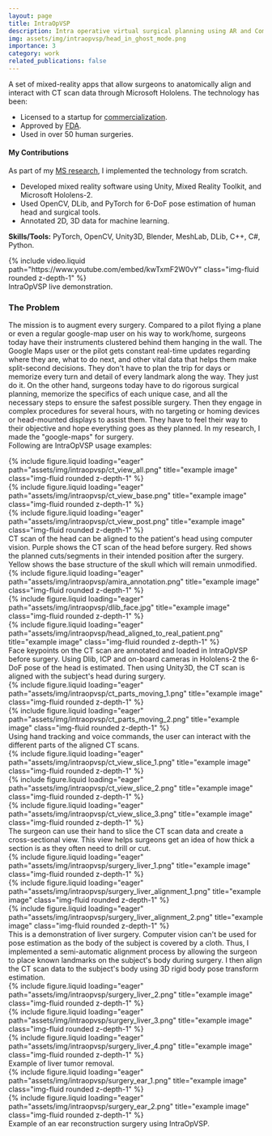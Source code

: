 ```yaml
---
layout: page
title: IntraOpVSP
description: Intra operative virtual surgical planning using AR and Computer Vision.
img: assets/img/intraopvsp/head_in_ghost_mode.png
importance: 3
category: work
related_publications: false
---
```


A set of mixed-reality apps that allow surgeons to anatomically align and interact with CT scan data through Microsoft Hololens. The technology has been:  
* Licensed to a startup for [commercialization](https://www.xironetic.com/).
* Approved by [FDA](https://www.businesswire.com/news/home/20221114005198/en/Xironetic-Receives-FDA-Clearance-for-Augmented-Reality-Surgical-Software).
* Used in over 50 human surgeries.

#### My Contributions
As part of my [MS research](https://shareok.org/handle/11244/332567), I implemented the technology from scratch.
* Developed mixed reality software using Unity, Mixed Reality Toolkit, and Microsoft Hololens-2.
* Used OpenCV, DLib, and PyTorch for 6-DoF pose estimation of human head and surgical tools.
* Annotated 2D, 3D data for machine learning.

**Skills/Tools:** PyTorch, OpenCV, Unity3D, Blender, MeshLab, DLib, C++, C#, Python.

<div class="row">
    <div class="col-md mt-3 mt-md-0">
        {% include video.liquid path="https://www.youtube.com/embed/kwTxmF2W0vY" class="img-fluid rounded z-depth-1" %}
    </div>
</div>
<div class="caption">
    IntraOpVSP live demonstration.
</div>


<!-- Problem Description -->
### The Problem
The mission is to augment every surgery. Compared to a pilot flying a plane or even a regular google-map user on his way to work/home, surgeons today have their instruments clustered behind them hanging in the wall. The Google Maps user or the pilot gets constant real-time updates regarding where they are, what to do next, and other vital data that helps them make split-second decisions. They don't have to plan the trip for days or memorize every turn and detail of every landmark along the way. They just do it. On the other hand, surgeons today have to do rigorous surgical planning, memorize the specifics of each unique case, and all the necessary steps to ensure the safest possible surgery. Then they engage in complex procedures for several hours, with no targeting or homing devices or head-mounted displays to assist them. They have to feel their way to their objective and hope everything goes as they planned. In my research, I made the "google-maps" for surgery.  
Following are IntraOpVSP usage examples:  



<!-- CT Before After Views -->
<div class="row">
    <div class="col-sm mt-3 mt-md-0">
        {% include figure.liquid loading="eager" path="assets/img/intraopvsp/ct_view_all.png" title="example image" class="img-fluid rounded z-depth-1" %}
    </div>
    <div class="col-sm mt-3 mt-md-0">
        {% include figure.liquid loading="eager" path="assets/img/intraopvsp/ct_view_base.png" title="example image" class="img-fluid rounded z-depth-1" %}
    </div>
    <div class="col-sm mt-3 mt-md-0">
        {% include figure.liquid loading="eager" path="assets/img/intraopvsp/ct_view_post.png" title="example image" class="img-fluid rounded z-depth-1" %}
    </div>
</div>
<div class="caption">
    CT scan of the head can be aligned to the patient's head using computer vision. Purple shows the CT scan of the head before surgery. Red shows the planned cuts/segments in their intended position after the surgery. Yellow shows the base structure of the skull which will remain unmodified.
</div>



<!-- Vision -->
<div class="row">
    <div class="col-sm mt-3 mt-md-0">
        {% include figure.liquid loading="eager" path="assets/img/intraopvsp/amira_annotation.png" title="example image" class="img-fluid rounded z-depth-1" %}
    </div>
    <div class="col-sm mt-3 mt-md-0">
        {% include figure.liquid loading="eager" path="assets/img/intraopvsp/dlib_face.jpg" title="example image" class="img-fluid rounded z-depth-1" %}
    </div>
    <div class="col-sm mt-3 mt-md-0">
        {% include figure.liquid loading="eager" path="assets/img/intraopvsp/head_aligned_to_real_patient.png" title="example image" class="img-fluid rounded z-depth-1" %}
    </div>
</div>
<div class="caption">
    Face keypoints on the CT scan are annotated and loaded in IntraOpVSP before surgery. Using Dlib, ICP and on-board cameras in Hololens-2 the 6-DoF pose of the head is estimated. Then using Unity3D, the CT scan is aligned with the subject's head during surgery.
</div>



<!-- CT Parts Moving-->
<div class="row">
    <div class="col-sm mt-3 mt-md-0">
        {% include figure.liquid loading="eager" path="assets/img/intraopvsp/ct_parts_moving_1.png" title="example image" class="img-fluid rounded z-depth-1" %}
    </div>
    <div class="col-sm mt-3 mt-md-0">
        {% include figure.liquid loading="eager" path="assets/img/intraopvsp/ct_parts_moving_2.png" title="example image" class="img-fluid rounded z-depth-1" %}
    </div>
</div>
<div class="caption">
    Using hand tracking and voice commands, the user can interact with the different parts of the aligned CT scans.
</div>



<!-- CT Slice Views -->
<div class="row">
    <div class="col-sm mt-3 mt-md-0">
        {% include figure.liquid loading="eager" path="assets/img/intraopvsp/ct_view_slice_1.png" title="example image" class="img-fluid rounded z-depth-1" %}
    </div>
    <div class="col-sm mt-3 mt-md-0">
        {% include figure.liquid loading="eager" path="assets/img/intraopvsp/ct_view_slice_2.png" title="example image" class="img-fluid rounded z-depth-1" %}
    </div>
    <div class="col-sm mt-3 mt-md-0">
        {% include figure.liquid loading="eager" path="assets/img/intraopvsp/ct_view_slice_3.png" title="example image" class="img-fluid rounded z-depth-1" %}
    </div>
</div>
<div class="caption">
    The surgeon can use their hand to slice the CT scan data and create a cross-sectional view. This view helps surgeons get an idea of how thick a section is as they often need to drill or cut.
</div>



<!-- Liver Surgery -->
<div class="row">
    <div class="col-sm mt-3 mt-md-0">
        {% include figure.liquid loading="eager" path="assets/img/intraopvsp/surgery_liver_1.png" title="example image" class="img-fluid rounded z-depth-1" %}
    </div>
    <div class="col-sm mt-3 mt-md-0">
        {% include figure.liquid loading="eager" path="assets/img/intraopvsp/surgery_liver_alignment_1.png" title="example image" class="img-fluid rounded z-depth-1" %}
    </div>
    <div class="col-sm mt-3 mt-md-0">
        {% include figure.liquid loading="eager" path="assets/img/intraopvsp/surgery_liver_alignment_2.png" title="example image" class="img-fluid rounded z-depth-1" %}
    </div>
</div>
<div class="caption">
    This is a demonstration of liver surgery. Computer vision can't be used for pose estimation as the body of the subject is covered by a cloth. Thus, I implemented a semi-automatic alignment process by allowing the surgeon to place known landmarks on the subject's body during surgery. I then align the CT scan data to the subject's body using 3D rigid body pose transform estimation.
</div>



<!-- Liver Surgery Tumor -->
<div class="row">
    <div class="col-sm mt-3 mt-md-0">
        {% include figure.liquid loading="eager" path="assets/img/intraopvsp/surgery_liver_2.png" title="example image" class="img-fluid rounded z-depth-1" %}
    </div>
    <div class="col-sm mt-3 mt-md-0">
        {% include figure.liquid loading="eager" path="assets/img/intraopvsp/surgery_liver_3.png" title="example image" class="img-fluid rounded z-depth-1" %}
    </div>
    <div class="col-sm mt-3 mt-md-0">
        {% include figure.liquid loading="eager" path="assets/img/intraopvsp/surgery_liver_4.png" title="example image" class="img-fluid rounded z-depth-1" %}
    </div>
</div>
<div class="caption">
    Example of liver tumor removal. 
</div>



<!-- Ear Reconstruction Surgery -->
<div class="row">
    <div class="col-sm mt-3 mt-md-0">
        {% include figure.liquid loading="eager" path="assets/img/intraopvsp/surgery_ear_1.png" title="example image" class="img-fluid rounded z-depth-1" %}
    </div>
    <div class="col-sm mt-3 mt-md-0">
        {% include figure.liquid loading="eager" path="assets/img/intraopvsp/surgery_ear_2.png" title="example image" class="img-fluid rounded z-depth-1" %}
    </div>
</div>
<div class="caption">
    Example of an ear reconstruction surgery using IntraOpVSP.
</div>
